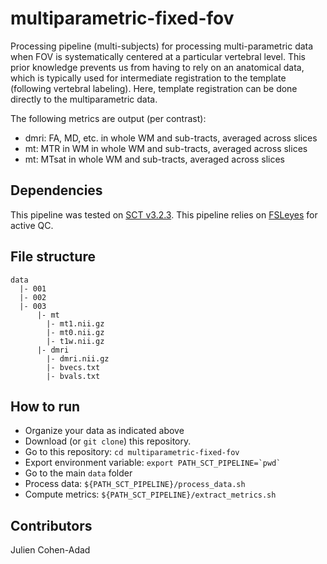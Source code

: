 # multiparametric-fixed-fov
Processing pipeline (multi-subjects) for processing multi-parametric data when
FOV is systematically centered at a particular vertebral level. This prior
knowledge prevents us from having to rely on an anatomical data, which is
typically used for intermediate registration to the template (following
  vertebral labeling). Here, template registration can be done directly to the
multiparametric data.

The following metrics are output (per contrast):
- dmri: FA, MD, etc. in whole WM and sub-tracts, averaged across slices
- mt: MTR in WM in whole WM and sub-tracts, averaged across slices
- mt: MTsat in whole WM and sub-tracts, averaged across slices

## Dependencies

This pipeline was tested on [SCT v3.2.3](https://github.com/neuropoly/spinalcordtoolbox/releases/tag/v3.2.3).
This pipeline relies on [FSLeyes](https://fsl.fmrib.ox.ac.uk/fsl/fslwiki/FSLeyes) for active QC.

## File structure

~~~
data
  |- 001
  |- 002
  |- 003
      |- mt
        |- mt1.nii.gz
        |- mt0.nii.gz
        |- t1w.nii.gz
      |- dmri
        |- dmri.nii.gz
        |- bvecs.txt
        |- bvals.txt
~~~

## How to run

- Organize your data as indicated above
- Download (or `git clone`) this repository.
- Go to this repository: `cd multiparametric-fixed-fov`
- Export environment variable: ``` export PATH_SCT_PIPELINE=`pwd` ```
- Go to the main `data` folder
- Process data: `${PATH_SCT_PIPELINE}/process_data.sh`
- Compute metrics: `${PATH_SCT_PIPELINE}/extract_metrics.sh`

## Contributors

Julien Cohen-Adad
